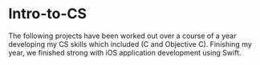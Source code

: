 # Intro-to-CS
The following projects have been worked out over a course of a year developing my CS skills which included (C and Objective C). Finishing my year, we finished strong with iOS application development using Swift. 
